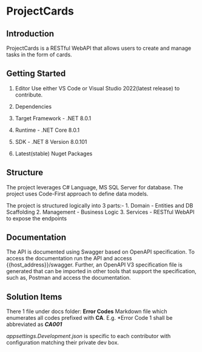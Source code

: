 # ProjectCards

## Introduction 
ProjectCards is a RESTful WebAPI that allows users to create and manage tasks in the form of cards.

## Getting Started
1. Editor
Use either VS Code or Visual Studio 2022(latest release) to contribute.

2.	Dependencies
 1. Target Framework - .NET 8.0.1
 2. Runtime - .NET Core 8.0.1
 3. SDK - .NET 8 Version 8.0.101
 4. Latest(stable) Nuget Packages 

## Structure
The project leverages C# Language, MS SQL Server for database. The project uses Code-First approach to define data models.

The project is structured logically into 3 parts:-
	1. Domain - Entities and DB Scaffolding
	2. Management - Business Logic
	3. Services - RESTful WebAPI to expose the endpoints

## Documentation
The API is documented using Swagger based on OpenAPI specification. To access the documentation run the API and access {{host_address}}/swagger.
Further, an OpenAPI V3 specification file is generated that can be imported in other tools that support the specification, such as, Postman and access the documentation.

## Solution Items
There 1 file under docs folder: **Error Codes**  Markdown file which enumerates all codes prefixed with **CA**.
E.g. *Error Code 1 shall be abbreviated as ***CA001***

*appsettings.Development.json* is specific to each contributor with configuration matching their private dev box.
